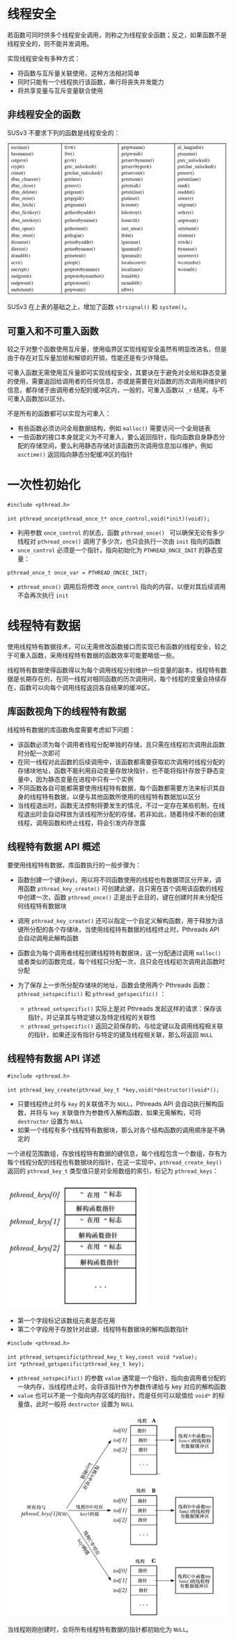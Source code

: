 # 线程安全

若函数可同时供多个线程安全调用，则称之为线程安全函数；反之，如果函数不是线程安全的，则不能并发调用。

实现线程安全有多种方式：

- 将函数与互斥量关联使用，这种方法相对简单
- 同时只能有一个线程执行该函数，串行将丧失并发能力
- 将共享变量与互斥变量联合使用

## 非线程安全的函数

SUSv3 不要求下列的函数是线程安全的：

![](./img/thread_safe.png)

SUSv3 在上表的基础之上，增加了函数 `strsignal()` 和 `system()`。

## 可重入和不可重入函数

较之于对整个函数使用互斥量，使用临界区实现线程安全虽然有明显改进名，但是由于存在对互斥量加锁和解锁的开销，性能还是有少许降低。

可重入函数无需使用互斥量即可实现线程安全，其要诀在于避免对全局和静态变量的使用，需要返回给调用者的任何信息，亦或是需要在对函数的历次调用间维护的信息，都存储于由调用者分配的缓冲区内，一般的，可重入函数以 `_r` 结尾，与不可重入函数加以区分。

不是所有的函数都可以实现为可重入：

- 有些函数必须访问全局数据结构，例如 `malloc()` 需要访问一个全局链表
- 一些函数的接口本身就定义为不可重入，要么返回指针，指向函数自身静态分配的存储空间，要么利用静态存储对该函数历次调用信息加以维护，例如 `asctime()` 返回指向静态分配缓冲区的指针

# 一次性初始化

```
#include <pthread.h>

int pthread_once(pthread_once_t* once_control,void(*init)(void));
```

- 利用参数 `once_control` 的状态，函数 `pthread_once() ` 可以确保无论有多少线程对 `pthread_once()` 调用了多少次，也只会执行一次由 `init` 指向的函数
- `once_control` 必须是一个指针，指向初始化为 `PTHREAD_ONCE_INIT` 的静态变量：

```
pthread_once_t once_var = PTHREAD_ONCEC_INIT;
```

- `pthread_once()` 调用后将修改 `once_control` 指向的内容，以便对其后续调用不会再次执行 `init`

# 线程特有数据

使用线程特有数据技术，可以无需修改函数接口而实现已有函数的线程安全，较之于可重入函数，采用线程特有数据的函数效率可能要略低一些。

线程特有数据使得函数得以为每个调用线程分别维护一份变量的副本，线程特有数据是长期存在的，在同一线程对相同函数的历次调用间，每个线程的变量会持续存在，函数可以向每个调用线程返回各自结果的缓冲区。

## 库函数视角下的线程特有数据

线程特有数据的库函数角度需要考虑如下问题：

- 该函数必须为每个调用者线程分配单独的存储，且只需在线程初次调用此函数时分配一次即可
- 在同一线程对此函数的后续调用中，该函数都需要获取初次调用时线程分配的存储块地址，函数不能利用自动变量存放块指针，也不能将指针存放于静态变量中，因为静态变量在进程中只有一个实例
- 不同函数各自可能都需要使用线程特有数据，每个函数都需要方法来标识其自身的线程特有数据，以便与其他函数所使用的线程特有数据加以区分
- 当线程退出时，函数无法控制将要发生的情况，不过一定存在某些机制，在线程退出时会自动释放为该线程所分配的存储，若非如此，随着持续不断的创建线程，调用函数和终止线程，将会引发内存泄露

## 线程特有数据 API 概述

要使用线程特有数据，库函数执行的一般步骤为：

- 函数创建一个键(key)，用以将不同函数使用的线程也有数据项区分开来，调用函数 `pthread_key_create()` 可创建此键，且只需在首个调用该函数的线程中创建一次，函数 `pthread_once()` 正是出于此目的，键在创建时并未分配任何线程特有数据块

- 调用 `pthread_key_create()` 还可以指定一个自定义解构函数，用于释放为该键所分配的各个存储块，当使用线程持有数据的线程终止时，Pthreads API 会自动调用此解构函数

- 函数会为每个调用者线程创建线程特有数据块，这一分配通过调用 `malloc()` 或者类似的函数完成，每个线程只分配一次，且只会在线程初次调用此函数时分配

- 为了保存上一步所分配存储块的地址，函数会使用两个 Pthreads 函数：`pthread_setspecific()`  和 `pthread_getspecific()` ：

  - `pthread_setspecific()`   实际上是对 Pthreads 发起这样的请求：保存该指针，并记录其与特定键以及特定线程的关联性
  - `pthread_getspecific()` 返回之前保存的，与给定键以及调用线程相关联的指针，如果还没有指针与特定的键及线程相关联，那么将返回 `NULL`

  
## 线程特有数据 API 详述

```
#include <pthread.h>

int pthread_key_create(pthread_key_t *key,void(*destructor)(void*));
```

- 只要线程终止时与 `key` 的关联值不为 `NULL`，Pthreads API 会自动执行解构函数，并将与 `key` 关联值作为参数传入解构函数，如果无需解构，可将 `destructor` 设置为 `NULL`
- 如果一个线程有多个线程特有数据块，那么对各个结构函数的调用顺序是不确定的

一个进程范围数组，存放线程特有数据的键信息，每个线程包含一个数组，存有为每个线程分配的线程也有数据块的指针，在这一实现中，`pthread_create_key()` 返回的 `pthread_key_t` 类型值只是对全局数组的索引，标记为 `pthread_keys`：

![](./img/pthread_keys.png)

- 第一个字段标记该数组元素是否在用
- 第二个字段用于存放针对此键、线程特有数据块的解构函数指针

```
#include <pthread.h>

int pthread_setspecific(pthread_key_t key,const void *value);
int *pthread_getspecific(pthread_key_t key);
```

- `pthread_setspecific()` 的参数 `value`  通常是一个指针，指向由调用者分配的一块内存，当线程终止时，会将该指针作为参数传递给与 key 对应的解构函数
- `value` 也可以不是一个指向内存区域的指针，而是任何可以赋值给  `void*` 的标量值，此时一般将 `destructor` 设置为 `NULL`

![](./img/tsd.png)

当线程刚刚创建时，会将所有线程特有数据的指针都初始化为 `NULL`。

























